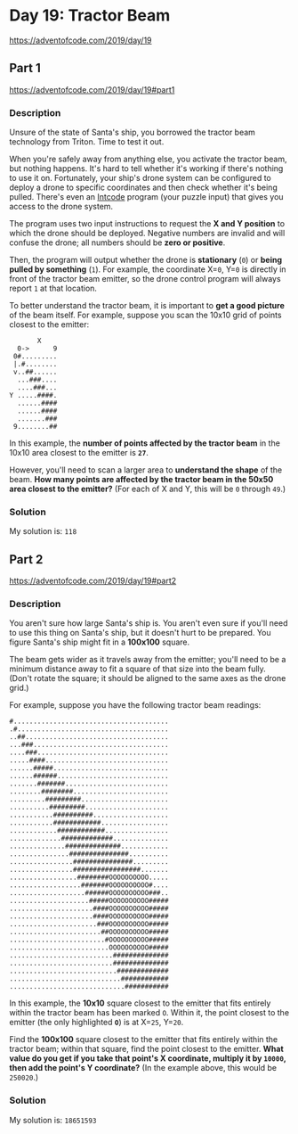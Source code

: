 # Day 19: Tractor Beam
https://adventofcode.com/2019/day/19

## Part 1
https://adventofcode.com/2019/day/19#part1

### Description
Unsure of the state of Santa's ship, you borrowed the tractor beam technology from Triton. Time to test it out.

When you're safely away from anything else, you activate the tractor beam, but nothing happens. It's hard to tell whether it's working if there's nothing to use it on. Fortunately, your ship's drone system can be configured to deploy a drone to specific coordinates and then check whether it's being pulled. There's even an [Intcode](https://adventofcode.com/2019/day/9) program (your puzzle input) that gives you access to the drone system.

The program uses two input instructions to request the **X and Y position** to which the drone should be deployed. Negative numbers are invalid and will confuse the drone; all numbers should be **zero or positive**.

Then, the program will output whether the drone is **stationary** (`0`) or **being pulled by something** (`1`). For example, the coordinate X=`0`, Y=`0` is directly in front of the tractor beam emitter, so the drone control program will always report `1` at that location.

To better understand the tractor beam, it is important to **get a good picture** of the beam itself. For example, suppose you scan the 10x10 grid of points closest to the emitter:
```
       X
  0->      9
 0#.........
 |.#........
 v..##......
  ...###....
  ....###...
Y .....####.
  ......####
  ......####
  .......###
 9........##
```

In this example, the **number of points affected by the tractor beam** in the 10x10 area closest to the emitter is **`27`**.

However, you'll need to scan a larger area to **understand the shape** of the beam. **How many points are affected by the tractor beam in the 50x50 area closest to the emitter?** (For each of X and Y, this will be `0` through `49`.)

### Solution
My solution is: `118`


## Part 2
https://adventofcode.com/2019/day/19#part2

### Description
You aren't sure how large Santa's ship is. You aren't even sure if you'll need to use this thing on Santa's ship, but it doesn't hurt to be prepared. You figure Santa's ship might fit in a **100x100** square.

The beam gets wider as it travels away from the emitter; you'll need to be a minimum distance away to fit a square of that size into the beam fully. (Don't rotate the square; it should be aligned to the same axes as the drone grid.)

For example, suppose you have the following tractor beam readings:
```
#.......................................
.#......................................
..##....................................
...###..................................
....###.................................
.....####...............................
......#####.............................
......######............................
.......#######..........................
........########........................
.........#########......................
..........#########.....................
...........##########...................
...........############.................
............############................
.............#############..............
..............##############............
...............###############..........
................###############.........
................#################.......
.................########OOOOOOOOOO.....
..................#######OOOOOOOOOO#....
...................######OOOOOOOOOO###..
....................#####OOOOOOOOOO#####
.....................####OOOOOOOOOO#####
.....................####OOOOOOOOOO#####
......................###OOOOOOOOOO#####
.......................##OOOOOOOOOO#####
........................#OOOOOOOOOO#####
.........................OOOOOOOOOO#####
..........................##############
..........................##############
...........................#############
............................############
.............................###########
```

In this example, the **10x10** square closest to the emitter that fits entirely within the tractor beam has been marked `O`. Within it, the point closest to the emitter (the only highlighted **`O`**) is at X=`25`, Y=`20`.

Find the **100x100** square closest to the emitter that fits entirely within the tractor beam; within that square, find the point closest to the emitter. **What value do you get if you take that point's X coordinate, multiply it by `10000`, then add the point's Y coordinate?** (In the example above, this would be `250020`.)

### Solution
My solution is: `18651593`